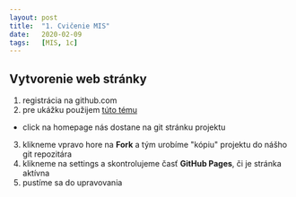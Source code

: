 ```yaml
---
layout: post
title:  "1. Cvičenie MIS"
date:   2020-02-09 
tags:   [MIS, 1c]
---
```


## Vytvorenie web stránky

1. registrácia na github.com
2. pre ukážku použijem [túto tému](http://jekyllthemes.org/themes/agency/)
 - click na homepage nás dostane na git stránku projektu
3. klikneme vpravo hore na **Fork** a tým urobíme "kópiu" projektu do nášho git repozitára
4. klikneme na settings a skontrolujeme časť **GitHub Pages**, či je stránka aktívna
5. pustíme sa do upravovania
